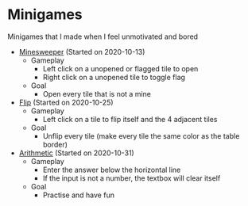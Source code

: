# Minigames
Minigames that I made when I feel unmotivated and bored
- [Minesweeper](./minesweeper/) (Started on 2020-10-13)
    - Gameplay
        - Left click on a unopened or flagged tile to open
        - Right click on a unopened tile to toggle flag
    - Goal
        - Open every tile that is not a mine
- [Flip](./flip/) (Started on 2020-10-25)
    - Gameplay
        - Left click on a tile to flip itself and the 4 adjacent tiles
    - Goal
        - Unflip every tile (make every tile the same color as the table border)
- [Arithmetic](./arithmetic/) (Started on 2020-10-31)
    - Gameplay
        - Enter the answer below the horizontal line
        - If the input is not a number, the textbox will clear itself
    - Goal
        - Practise and have fun
